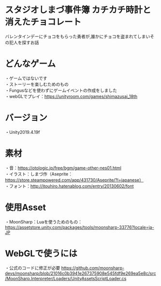 # スタジオしまづ事件簿 カチカチ時計と消えたチョコレート
バレンタインデーにチョコをもらった勇者が,誰かにチョコを盗まれてしまいその犯人を探すお話  

# どんなゲーム
・ゲームではないです  
・ストーリーを楽しむためのもの  
・Fungusなどを使わずにゲームイベントの作成をしました  
・webGLでプレイ：https://unityroom.com/games/shimazusai_18th

# バージョン
・Unity2019.4.19f  


# 素材
・音：https://otologic.jp/free/bgm/game-other-nes01.html  
・イラスト：しまづ作（Aseprite：https://store.steampowered.com/app/431730/Aseprite/?l=japanese）  
・フォント：http://itouhiro.hatenablog.com/entry/20130602/font  

# 使用Asset 
・MoonSharp：Luaを使うためのもの：https://assetstore.unity.com/packages/tools/moonsharp-33776?locale=ja-JP

# WebGLで使うには
・公式のコードに修正が必要 https://github.com/moonsharp-devs/moonsharp/blob/21016c0b3941e267375908e545fdf9e269ea5e8c/src/MoonSharp.Interpreter/Loaders/UnityAssetsScriptLoader.cs  
